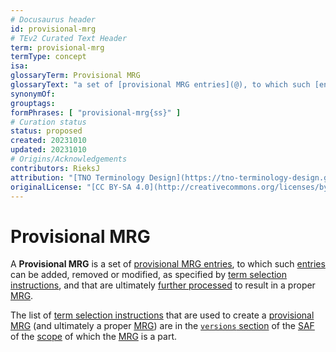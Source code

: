 ```yaml
---
# Docusaurus header
id: provisional-mrg
# TEv2 Curated Text Header
term: provisional-mrg
termType: concept
isa:
glossaryTerm: Provisional MRG
glossaryText: "a set of [provisional MRG entries](@), to which such [entries](provisional-mrg-entry@) can be added, removed or modified, as specified by [term selection instructions](@), and that are ultimately [further processed](/docs/40-specs/tools/mrgt#post-processing) to result in a proper [MRG](@)."
synonymOf:
grouptags:
formPhrases: [ "provisional-mrg{ss}" ]
# Curation status
status: proposed
created: 20231010
updated: 20231010
# Origins/Acknowledgements
contributors: RieksJ
attribution: "[TNO Terminology Design](https://tno-terminology-design.github.io/tev2-specifications/docs)"
originalLicense: "[CC BY-SA 4.0](http://creativecommons.org/licenses/by-sa/4.0/?ref=chooser-v1)"
---
```


# Provisional MRG

A **Provisional MRG** is a set of [provisional MRG entries](@), to which such [entries](provisional-mrg-entry@) can be added, removed or modified, as specified by [term selection instructions](@), and that are ultimately [further processed](/docs/40-specs/tools/mrgt#post-processing) to result in a proper [MRG](@).

The list of [term selection instructions](@) that are used to create a [provisional MRG](@) (and ultimately a proper [MRG](@)) are in the [`versions` section](/docs/40-specs/files/saf#versions) of the [SAF](@) of the [scope](@) of which the [MRG](@) is a part.
